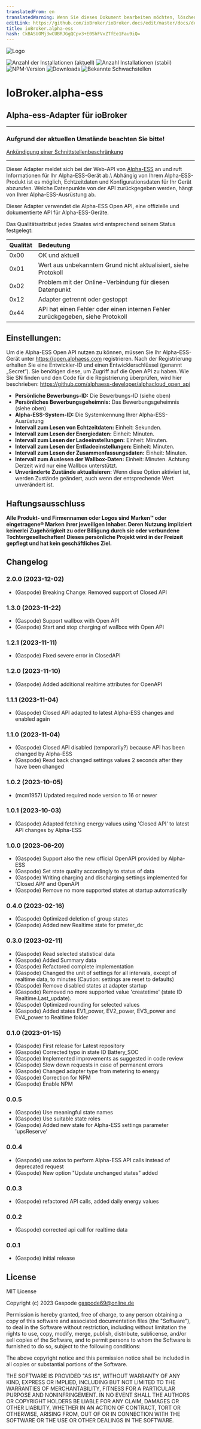 ```yaml
---
translatedFrom: en
translatedWarning: Wenn Sie dieses Dokument bearbeiten möchten, löschen Sie bitte das Feld "translationsFrom". Andernfalls wird dieses Dokument automatisch erneut übersetzt
editLink: https://github.com/ioBroker/ioBroker.docs/edit/master/docs/de/adapterref/iobroker.alpha-ess/README.md
title: ioBroker.alpha-ess
hash: CkBASUOMj3wCUBRJGgQCpv3+E0ShFVxZTfEe1Fau9iQ=
---
```

![Logo](../../../en/adapterref/iobroker.alpha-ess/admin/alpha-ess.png)

![Anzahl der Installationen (aktuell)](http://iobroker.live/badges/alpha-ess-installed.svg)
![Anzahl Installationen (stabil)](http://iobroker.live/badges/alpha-ess-stable.svg)
![NPM-Version](http://img.shields.io/npm/v/iobroker.alpha-ess.svg)
![Downloads](https://img.shields.io/npm/dm/iobroker.alpha-ess.svg)
![Bekannte Schwachstellen](https://snyk.io/test/github/Gaspode69/ioBroker.alpha-ess/badge.svg)

# IoBroker.alpha-ess
## Alpha-ess-Adapter für ioBroker
---

### Aufgrund der aktuellen Umstände beachten Sie bitte!
[Ankündigung einer Schnittstellenbeschränkung](https://github.com/alphaess-developer/alphacloud_open_api/issues/54)

---

Dieser Adapter meldet sich bei der Web-API von [Alpha-ESS](https://www.alphaess.com/) an und ruft Informationen für Ihr Alpha-ESS-Gerät ab.\ Abhängig von Ihrem Alpha-ESS-Produkt ist es möglich, Echtzeitdaten und Konfigurationsdaten für Ihr Gerät abzurufen. Welche Datenpunkte von der API zurückgegeben werden, hängt von Ihrer Alpha-ESS-Ausrüstung ab.

Dieser Adapter verwendet die Alpha-ESS Open API, eine offizielle und dokumentierte API für Alpha-ESS-Geräte.

Das Qualitätsattribut jedes Staates wird entsprechend seinem Status festgelegt:

| Qualität | Bedeutung |
|:--------|:--------------------------------------------------|
|0x00 |OK und aktuell |
|0x01 |Wert aus unbekanntem Grund nicht aktualisiert, siehe Protokoll |
|0x02 |Problem mit der Online-Verbindung für diesen Datenpunkt |
|0x12 |Adapter getrennt oder gestoppt |
|0x44 |API hat einen Fehler oder einen internen Fehler zurückgegeben, siehe Protokoll |

## Einstellungen:
Um die Alpha-ESS Open API nutzen zu können, müssen Sie Ihr Alpha-ESS-Gerät unter https://open.alphaess.com registrieren. Nach der Registrierung erhalten Sie eine Entwickler-ID und einen Entwicklerschlüssel (genannt „Secret“). Sie benötigen diese, um Zugriff auf die Open API zu haben.
Wie Sie SN finden und den Code für die Registrierung überprüfen, wird hier beschrieben: https://github.com/alphaess-developer/alphacloud_open_api

- **Persönliche Bewerbungs-ID:** Die Bewerbungs-ID (siehe oben)
- **Persönliches Bewerbungsgeheimnis:** Das Bewerbungsgeheimnis (siehe oben)
- **Alpha-ESS-System-ID:** Die Systemkennung Ihrer Alpha-ESS-Ausrüstung
- **Intervall zum Lesen von Echtzeitdaten:** Einheit: Sekunden.
- **Intervall zum Lesen der Energiedaten:** Einheit: Minuten.
- **Intervall zum Lesen der Ladeeinstellungen:** Einheit: Minuten.
- **Intervall zum Lesen der Entladeeinstellungen:** Einheit: Minuten.
- **Intervall zum Lesen der Zusammenfassungsdaten:** Einheit: Minuten.
- **Intervall zum Auslesen der Wallbox-Daten:** Einheit: Minuten. Achtung: Derzeit wird nur eine Wallbox unterstützt.
- **Unveränderte Zustände aktualisieren:** Wenn diese Option aktiviert ist, werden Zustände geändert, auch wenn der entsprechende Wert unverändert ist.

## Haftungsausschluss
**Alle Produkt- und Firmennamen oder Logos sind Marken™ oder eingetragene® Marken ihrer jeweiligen Inhaber. Deren Nutzung impliziert keinerlei Zugehörigkeit zu oder Billigung durch sie oder verbundene Tochtergesellschaften! Dieses persönliche Projekt wird in der Freizeit gepflegt und hat kein geschäftliches Ziel.**

## Changelog

### 2.0.0 (2023-12-02)

-   (Gaspode) Breaking Change: Removed support of Closed API

### 1.3.0 (2023-11-22)

-   (Gaspode) Support wallbox with Open API
-   (Gaspode) Start and stop charging of wallbox with Open API

### 1.2.1 (2023-11-11)

-   (Gaspode) Fixed severe error in ClosedAPI

### 1.2.0 (2023-11-10)

-   (Gaspode) Added additional realtime attributes for OpenAPI

### 1.1.1 (2023-11-04)

-   (Gaspode) Closed API adapted to latest Alpha-ESS changes and enabled again

### 1.1.0 (2023-11-04)

-   (Gaspode) Closed API disabled (temporarily?) because API has been changed by Alpha-ESS
-   (Gaspode) Read back changed settings values 2 seconds after they have been changed

### 1.0.2 (2023-10-05)

-   (mcm1957) Updated required node version to 16 or newer

### 1.0.1 (2023-10-03)

-   (Gaspode) Adapted fetching energy values using 'Closed API' to latest API changes by Alpha-ESS

### 1.0.0 (2023-06-20)

-   (Gaspode) Support also the new official OpenAPI provided by Alpha-ESS
-   (Gaspode) Set state quality accordingly to status of data
-   (Gaspode) Writing charging and discharging settings implemented for 'Closed API' and OpenAPI
-   (Gaspode) Remove no more supported states at startup automatically

### 0.4.0 (2023-02-16)

-   (Gaspode) Optimized deletion of group states
-   (Gaspode) Added new Realtime state for pmeter_dc

### 0.3.0 (2023-02-11)

-   (Gaspode) Read selected statistical data
-   (Gaspode) Added Summary data
-   (Gaspode) Refactored complete implementation
-   (Gaspode) Changed the unit of settings for all intervals, except of realtime data, to minutes (Caution: settings are reset to defaults)
-   (Gaspode) Remove disabled states at adapter startup
-   (Gaspode) Removed no more supported value 'createtime' (state ID Realtime.Last_update).
-   (Gaspode) Optimized rounding for selected values
-   (Gaspode) Added states EV1_power, EV2_power, EV3_power and EV4_power to Realtime folder

### 0.1.0 (2023-01-15)

-   (Gaspode) First release for Latest repository
-   (Gaspode) Corrected typo in state ID Battery_SOC
-   (Gaspode) Implemented improvements as suggested in code review
-   (Gaspode) Slow down requests in case of permanent errors
-   (Gaspode) Changed adapter type from metering to energy
-   (Gaspode) Correction for NPM
-   (Gaspode) Enable NPM

### 0.0.5

-   (Gaspode) Use meaningful state names
-   (Gaspode) Use suitable state roles
-   (Gaspode) Added new state for Alpha-ESS settings parameter 'upsReserve'

### 0.0.4

-   (Gaspode) use axios to perform Alpha-ESS API calls instead of deprecated request
-   (Gaspode) New option "Update unchanged states" added

### 0.0.3

-   (Gaspode) refactored API calls, added daily energy values

### 0.0.2

-   (Gaspode) corrected api call for realtime data

### 0.0.1

-   (Gaspode) initial release

## License

MIT License

Copyright (c) 2023 Gaspode <gaspode69@online.de>

Permission is hereby granted, free of charge, to any person obtaining a copy
of this software and associated documentation files (the "Software"), to deal
in the Software without restriction, including without limitation the rights
to use, copy, modify, merge, publish, distribute, sublicense, and/or sell
copies of the Software, and to permit persons to whom the Software is
furnished to do so, subject to the following conditions:

The above copyright notice and this permission notice shall be included in all
copies or substantial portions of the Software.

THE SOFTWARE IS PROVIDED "AS IS", WITHOUT WARRANTY OF ANY KIND, EXPRESS OR
IMPLIED, INCLUDING BUT NOT LIMITED TO THE WARRANTIES OF MERCHANTABILITY,
FITNESS FOR A PARTICULAR PURPOSE AND NONINFRINGEMENT. IN NO EVENT SHALL THE
AUTHORS OR COPYRIGHT HOLDERS BE LIABLE FOR ANY CLAIM, DAMAGES OR OTHER
LIABILITY, WHETHER IN AN ACTION OF CONTRACT, TORT OR OTHERWISE, ARISING FROM,
OUT OF OR IN CONNECTION WITH THE SOFTWARE OR THE USE OR OTHER DEALINGS IN THE
SOFTWARE.